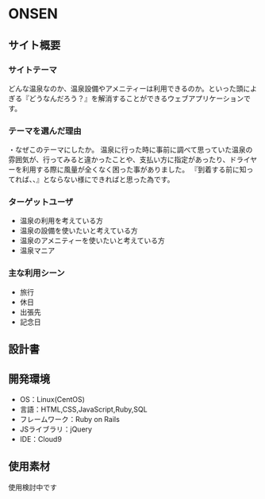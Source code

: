 <!--# README-->

<!--This README would normally document whatever steps are necessary to get the-->
<!--application up and running.-->

<!--Things you may want to cover:-->

<!--* Ruby version-->

<!--* System dependencies-->

<!--* Configuration-->

<!--* Database creation-->

<!--* Database initialization-->

<!--* How to run the test suite-->

<!--* Services (job queues, cache servers, search engines, etc.)-->

<!--* Deployment instructions-->

<!--* ...-->


# ONSEN
## サイト概要
### サイトテーマ
どんな温泉なのか、温泉設備やアメニティーは利用できるのか。といった頭によぎる『どうなんだろう？』を解消することができるウェブアプリケーションです。

### テーマを選んだ理由
・なぜこのテーマにしたか。
温泉に行った時に事前に調べて思っていた温泉の雰囲気が、行ってみると違かったことや、支払い方に指定があったり、ドライヤーを利用する際に風量が全くなく困った事がありました。
『到着する前に知ってれば、、』とならない様にできればと思った為です。


### ターゲットユーザ
- 温泉の利用を考えている方
- 温泉の設備を使いたいと考えている方
- 温泉のアメニティーを使いたいと考えている方
- 温泉マニア


### 主な利用シーン
- 旅行
- 休日
- 出張先
- 記念日

## 設計書


## 開発環境
- OS：Linux(CentOS)
- 言語：HTML,CSS,JavaScript,Ruby,SQL
- フレームワーク：Ruby on Rails
- JSライブラリ：jQuery
- IDE：Cloud9

## 使用素材
使用検討中です